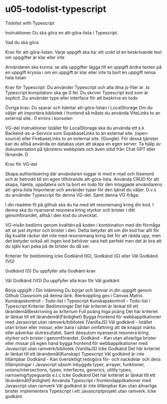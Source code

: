 # u05-todolist-typescript
Todolist with Typescript


Instruktioner
Du ska göra en att-göra-lista i Typescript. 


Vad du ska göra

Krav för att-göra-listan:
Varje uppgift ska ha:
ett unikt id
en beskrivande text
om uppgifter är klar eller inte

Användaren ska kunna: 
se alla uppgifter
lägga till en uppgift
ändra texten på en uppgift
kryssa i om en uppgift är klar eller inte
ta bort en uppgift
rensa hela listan

Krav för Typescript:
Du använder Typescript och alla dina js-filer är .ts
Typescript kompilatorn ska ge 0 fel.
Du skriver Typescript kod som är explicit.
Du använder type eller interface för att beskriva en todo

Övriga krav:
Du sparar och hämtar att-göra-listan i LocalStorage
Om du väljer att importera bibliotek i frontend så måste du använda ViteLinks to an external site..
0 errors i konsolen

VG-del
Instruktioner
Istället för LocalStorage ska du använda ett s.k Backend-as-a-Service som SupabaseLinks to an external site. (open-source) eller FirebaseLinks to an external site. (Google). För dessa tjänster kan du alltså använda en databas utan att skapa en egen server. Ta hjälp av dokumentation på tjänstens webbplats och även stöd från Chat GPT eller liknande. D


Krav för VG-del

Skapa authentisering där användaren loggar in med e-mail och lösenord och är betrodd till sin egen tillhörande att-göra-lista.
Använda CRUD för att skapa, hämta, uppdatera och ta bort en todo för den inloggade användarens att-göra-lista
Importerar och använder typer för den tjänst du väljer. D.v.s du använder Typescript för denna VG-del. 
Samt denna VG-fråga:

I din readme-fil på github ska du ha med ett resonemang kring din kod. I denna ska du nyanserat resonera kring styrkor och brister i ditt genomförandet, alltså i den kod du utvecklat.

VG-nivån bedöms genom kvalitén på koden i kombination med din förmåga att se just styrkor och brister i den. Detta betyder att om din kod har allt för låg kvalité räcker det inte med resonemang kring det för att rädda upp, men det betyder också att ingen kod behöver vara helt perfekt men det är bra att du själv kan peka på de brister du då ser.


Kriterier för bedömning
Icke Godkänd (IG), Godkänd (G) eller Väl Godkänd (VG)

Godkänd (G)
Du uppfyller alla Godkänt-krav


Väl Godkänd (VG)
Du uppfyller alla krav för Väl godkänt

Börja uppgift / Din inlämning
Du börjar och lämnar in din uppgift genom Github Classroom på denna länk.
Återkoppling ges i Canvas
Matris
Kunskapskontroll - Todo-list i Typescript
Kunskapskontroll - Todo-list i Typescript
Kriterier	Bedömningar
Det här kriteriet är länkat till ett lärandemålBeskrivning av kriterium
Full poäng
Inga poäng
 Det här kriteriet är länkat till ett lärandemål(Färdighet) Bygga frontend för webbapplikationer med Javascript utan ramverk/bibliotek (VanillaJS)
Väl godkänd - Istället utan briser eller missar, eller bara i sådan omfattning att de knappt märks eller påverkar slutresultatet. Samt dessutom nyanserat resonera kring styrkor och brister i genomförandet.
Godkänd - Kan utan allvarliga brister eller missar på egen hand bygga frontend för webbapplikationer med Javascript utan ramverk/bibliotek (VanillaJS)
Icke Godkänd
 Det här kriteriet är länkat till ett lärandemål(Kunskap) Typescript
Väl godkänd är inte tillämpbar
Godkänd - Kan översiktligt redogöra för- och nackdelar och dess tillämpningar i Javascript såsom inbyggda typer, arrayer, funktioner, unions/intersections, types, interfaces, generics, utility types, narrowing/typeguards e.t.c
Icke Godkänd
 Det här kriteriet är länkat till ett lärandemål(Färdighet) Använda Typescript i frontendapplikationer med Javascript utan ramverk
Väl godkänd är inte tillämpbar
Kan utan allvarliga brister implementera Typescript i ett Javascriptprojekt utan ramverk.
Icke godkänt
